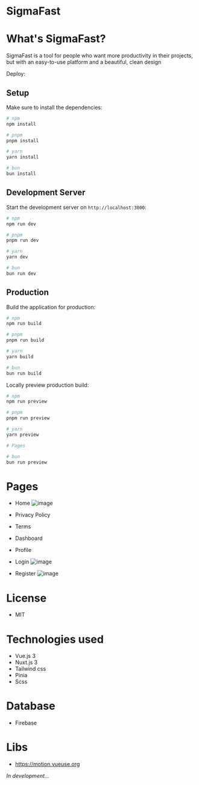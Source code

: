 # SigmaFast

# What's SigmaFast?

SigmaFast is a tool for people who want more productivity in their projects, but with an easy-to-use platform and a beautiful, clean design

Deploy: 

## Setup

Make sure to install the dependencies:

```bash
# npm
npm install

# pnpm
pnpm install

# yarn
yarn install

# bun
bun install
```

## Development Server

Start the development server on `http://localhost:3000`:

```bash
# npm
npm run dev

# pnpm
pnpm run dev

# yarn
yarn dev

# bun
bun run dev
```

## Production

Build the application for production:

```bash
# npm
npm run build

# pnpm
pnpm run build

# yarn
yarn build

# bun
bun run build
```

Locally preview production build:

```bash
# npm
npm run preview

# pnpm
pnpm run preview

# yarn
yarn preview

# Pages

# bun
bun run preview
```
# Pages

- Home
![image](https://github.com/frontendDieferson/sigmafast/assets/62387982/facdf524-2a6b-4f20-a74a-7db183ee46df)

- Privacy Policy
- Terms
- Dashboard
- Profile
- Login
![image](https://github.com/frontendDieferson/sigmafast/assets/62387982/51823bc5-a147-4a07-91f6-da89955ed366)

- Register
![image](https://github.com/frontendDieferson/sigmafast/assets/62387982/3c6d1168-dad4-4452-b028-b42d9ab4e377)
# License

- MIT

# Technologies used

- Vue.js 3
- Nuxt.js 3
- Tailwind css
- Pinia
- Scss

# Database

- Firebase

# Libs

- https://motion.vueuse.org

_In development..._


